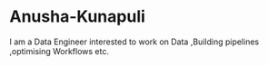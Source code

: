 # Anusha-Kunapuli
I am a Data Engineer interested to work on Data ,Building pipelines ,optimising Workflows etc.
